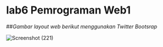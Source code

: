 # lab6 Pemrograman Web1

##_Gambar layout web berikut menggunakan Twitter Bootsrap_

![Screenshot (221)](https://github.com/Najwaiffa/lab6web/assets/115856206/1e320eb9-0b84-4be3-aa49-5435e390869a)
